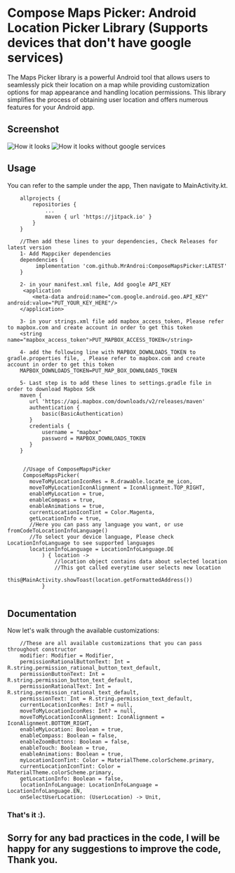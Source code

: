 # Compose Maps Picker: Android Location Picker Library (Supports devices that don't have google services)

The Maps Picker library is a powerful Android tool that allows users to seamlessly pick their
location on a map while providing customization options for map appearance and handling location
permissions. This library simplifies the process of obtaining user location and offers numerous
features for your Android app.

## Screenshot

![How it looks](screenshots/sample.gif)
![How it looks without google services](screenshots/sample2.gif)

## Usage

You can refer to the sample under the app, Then navigate to MainActivity.kt.

```
    allprojects {
		repositories {
			...
			maven { url 'https://jitpack.io' }
		}
	}
	
	//Then add these lines to your dependencies, Check Releases for latest version
	1- Add Mappciker dependencies
	dependencies {
	     implementation 'com.github.MrAndroi:ComposeMapsPicker:LATEST'
	}

    2- in your manifest.xml file, Add google API_KEY
     <application
        <meta-data android:name="com.google.android.geo.API_KEY" android:value="PUT_YOUR_KEY_HERE"/>
    </application>
    
    3- in your strings.xml file add mapbox_access_token, Please refer to mapbox.com and create account in order to get this token
    <string name="mapbox_access_token">PUT_MAPBOX_ACCESS_TOKEN</string>
    
    4- add the following line with MAPBOX_DOWNLOADS_TOKEN to gradle.properties file, , Please refer to mapbox.com and create account in order to get this token
    MAPBOX_DOWNLOADS_TOKEN=PUT_MAP_BOX_DOWNLOADS_TOKEN
    
    5- Last step is to add these lines to settings.gradle file in order to download Mapbox Sdk
    maven {
       url 'https://api.mapbox.com/downloads/v2/releases/maven'
       authentication {
           basic(BasicAuthentication)
       }
       credentials {
           username = "mapbox"
           password = MAPBOX_DOWNLOADS_TOKEN
       }
    }


     //Usage of ComposeMapsPicker
     ComposeMapsPicker(
       moveToMyLocationIconRes = R.drawable.locate_me_icon,
       moveToMyLocationIconAlignment = IconAlignment.TOP_RIGHT,
       enableMyLocation = true,
       enableCompass = true,
       enableAnimations = true,
       currentLocationIconTint = Color.Magenta,
       getLocationInfo = true,
       //Here you can pass any language you want, or use fromCodeToLocationInfoLanguage()
       //To select your device language, Please check LocationInfoLanguage to see supported languages
       locationInfoLanguage = LocationInfoLanguage.DE
           ) { location ->
               //location object contains data about selected location
               //This got called everytime user selects new location
               this@MainActivity.showToast(location.getFormattedAddress())
           }


```

## Documentation

Now let's walk through the available customizations:

```
    //These are all available customizations that you can pass throughout constructor
    modifier: Modifier = Modifier,
    permissionRationalButtonText: Int = R.string.permission_rational_button_text_default,
    permissionButtonText: Int = R.string.permission_button_text_default,
    permissionRationalText: Int = R.string.permission_rational_text_default,
    permissionText: Int = R.string.permission_text_default,
    currentLocationIconRes: Int? = null,
    moveToMyLocationIconRes: Int? = null,
    moveToMyLocationIconAlignment: IconAlignment = IconAlignment.BOTTOM_RIGHT,
    enableMyLocation: Boolean = true,
    enableCompass: Boolean = false,
    enableZoomButtons: Boolean = false,
    enableTouch: Boolean = true,
    enableAnimations: Boolean = true,
    myLocationIconTint: Color = MaterialTheme.colorScheme.primary,
    currentLocationIconTint: Color = MaterialTheme.colorScheme.primary,
    getLocationInfo: Boolean = false,
    locationInfoLanguage: LocationInfoLanguage = LocationInfoLanguage.EN,
    onSelectUserLocation: (UserLocation) -> Unit,

```

### That's it :).

## Sorry for any bad practices in the code, I will be happy for any suggestions to improve the code, Thank you.

